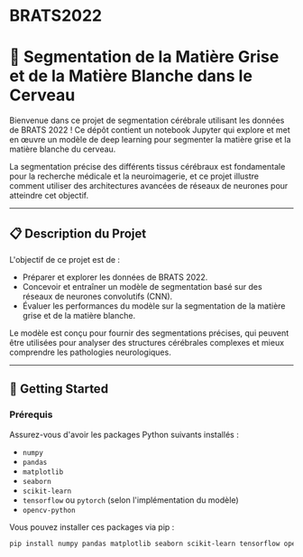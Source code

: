 # BRATS2022

# 🧠 Segmentation de la Matière Grise et de la Matière Blanche dans le Cerveau

Bienvenue dans ce projet de segmentation cérébrale utilisant les données de BRATS 2022 ! Ce dépôt contient un notebook Jupyter qui explore et met en œuvre un modèle de deep learning pour segmenter la matière grise et la matière blanche du cerveau. 

La segmentation précise des différents tissus cérébraux est fondamentale pour la recherche médicale et la neuroimagerie, et ce projet illustre comment utiliser des architectures avancées de réseaux de neurones pour atteindre cet objectif.

---

## 📋 Description du Projet

L'objectif de ce projet est de :
- Préparer et explorer les données de BRATS 2022.
- Concevoir et entraîner un modèle de segmentation basé sur des réseaux de neurones convolutifs (CNN).
- Évaluer les performances du modèle sur la segmentation de la matière grise et de la matière blanche.

Le modèle est conçu pour fournir des segmentations précises, qui peuvent être utilisées pour analyser des structures cérébrales complexes et mieux comprendre les pathologies neurologiques.

---

## 🚀 Getting Started

### Prérequis

Assurez-vous d'avoir les packages Python suivants installés :
- `numpy`
- `pandas`
- `matplotlib`
- `seaborn`
- `scikit-learn`
- `tensorflow` ou `pytorch` (selon l'implémentation du modèle)
- `opencv-python`

Vous pouvez installer ces packages via pip :
```bash
pip install numpy pandas matplotlib seaborn scikit-learn tensorflow opencv-python
